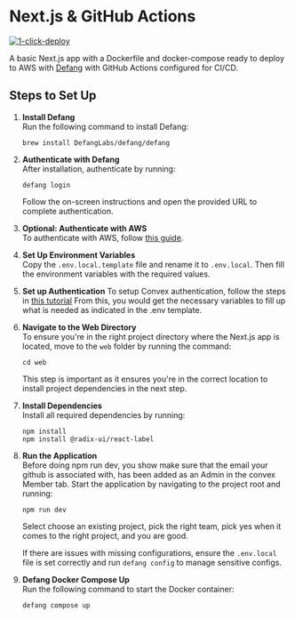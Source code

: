 
# Next.js & GitHub Actions

[![1-click-deploy](https://defang.io/deploy-with-defang.png)](https://portal.defang.dev/redirect?url=https%3A%2F%2Fgithub.com%2Fnew%3Ftemplate_name%3Dsample-nextjs-github-actions-template%26template_owner%3DDefangSamples)

A basic Next.js app with a Dockerfile and docker-compose ready to deploy to AWS with [Defang](https://defang.io) with GitHub Actions configured for CI/CD.

## Steps to Set Up

1. **Install Defang**  
   Run the following command to install Defang:
   ```
   brew install DefangLabs/defang/defang
   ```

2. **Authenticate with Defang**  
   After installation, authenticate by running:
   ```
   defang login
   ```

   Follow the on-screen instructions and open the provided URL to complete authentication.

3. **Optional: Authenticate with AWS**  
   To authenticate with AWS, follow [this guide](https://docs.aws.amazon.com/cli/latest/userguide/cli-chap-configure.html).

4. **Set Up Environment Variables**  
   Copy the `.env.local.template` file and rename it to `.env.local`. Then fill the environment variables with the required values.

5. **Set up Authentication**
   To setup Convex authentication, follow the steps in [this tutorial](https://labs.convex.dev/auth/config/oauth)
   From this, you would get the necessary variables to fill up what is needed as indicated in the .env template. 

5. **Navigate to the Web Directory**  
    To ensure you're in the right project directory where the Next.js app is located, move to the `web` folder by running the command:
    ```
    cd web
    ```
    This step is important as it ensures you're in the correct location to install project dependencies in the next step.


6. **Install Dependencies**  
   Install all required dependencies by running:
   ```
   npm install
   npm install @radix-ui/react-label
   ```

7. **Run the Application**  
   Before doing npm run dev, you show make sure that the email your github is associated with, has been added as an Admin in the convex Member tab. 
   Start the application by navigating to the project root and running:
   ```
   npm run dev
   ```
   Select choose an existing project, pick the right team, pick yes when it comes to the right project, and you are good.

   If there are issues with missing configurations, ensure the `.env.local` file is set correctly and run `defang config` to manage sensitive configs.

8. **Defang Docker Compose Up**  
   Run the following command to start the Docker container:
   ```
   defang compose up
   ```
